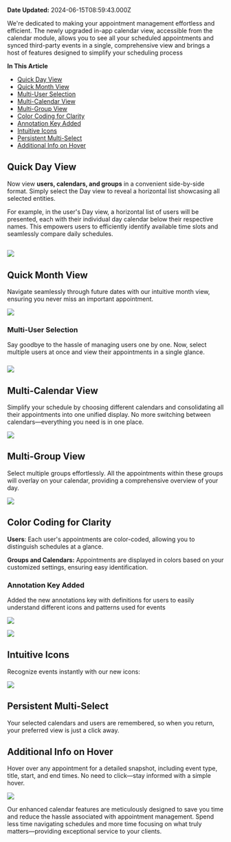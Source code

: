 **Date Updated:** 2024-06-15T08:59:43.000Z

We're dedicated to making your appointment management effortless and efficient. The newly upgraded in-app calendar view, accessible from the calendar module, allows you to see all your scheduled appointments and synced third-party events in a single, comprehensive view and brings a host of features designed to simplify your scheduling process

  
**In This Article**

* [Quick Day View](#Quick-Day-View)
* [Quick Month View](#Quick-Month-View)[](#Multi-User-Selection)
* [Multi-User Selection](#Multi-User-Selection)
* [Multi-Calendar View](#Multi-Calendar-View)
* [Multi-Group View](#Multi-Group-View)
* [Color Coding for Clarity](#Color-Coding-for-Clarity)[](#Annotation-Key-Added)
* [Annotation Key Added](#Annotation-Key-Added)
* [Intuitive Icons](#Intuitive-Icons)
* [Persistent Multi-Select](#Persistent-Multi-Select)
* [Additional Info on Hover](#Additional-Info-on-Hover)

## Quick Day View

Now view **users, calendars, and groups** in a convenient side-by-side format. Simply select the Day view to reveal a horizontal list showcasing all selected entities. 

  
For example, in the user's Day view, a horizontal list of users will be presented, each with their individual day calendar below their respective names. This empowers users to efficiently identify available time slots and seamlessly compare daily schedules.

  
## ![](https://s3.amazonaws.com/cdn.freshdesk.com/data/helpdesk/attachments/production/155013883993/original/vhp60EwB8MGqkYmJuaGp8yeuASzceQOnZw.png?1701239419)
  
  
## Quick Month View

Navigate seamlessly through future dates with our intuitive month view, ensuring you never miss an important appointment.

  
![](https://s3.amazonaws.com/cdn.freshdesk.com/data/helpdesk/attachments/production/155012369251/original/fZhhBroBy_wKaGkOTPj9VAh-C1Hwx66kmQ.png?1699547138)

  
### **Multi-User Selection**

Say goodbye to the hassle of managing users one by one. Now, select multiple users at once and view their appointments in a single glance.

  
### ![](https://s3.amazonaws.com/cdn.freshdesk.com/data/helpdesk/attachments/production/155012369372/original/vcb87TzAGE3KsPz4UWg9HuGHaN-LEU2rAQ.png?1699547229)

## **Multi-Calendar View**

Simplify your schedule by choosing different calendars and consolidating all their appointments into one unified display. No more switching between calendars—everything you need is in one place.

  
![](https://s3.amazonaws.com/cdn.freshdesk.com/data/helpdesk/attachments/production/155012369472/original/HcWu0vOituvDaH35ataDRxkZm6ZhduA5lg.png?1699547277)

  
## **Multi-Group View**

Select multiple groups effortlessly. All the appointments within these groups will overlay on your calendar, providing a comprehensive overview of your day.

  
![](https://s3.amazonaws.com/cdn.freshdesk.com/data/helpdesk/attachments/production/155012369528/original/XlvlSb_KCu0Fs-M_jKpKWeFART6jcWFcTQ.png?1699547315)
  
  
## **Color Coding for Clarity**

**Users**: Each user's appointments are color-coded, allowing you to distinguish schedules at a glance.

  
**Groups and Calendars:** Appointments are displayed in colors based on your customized settings, ensuring easy identification.
  
  
### **Annotation Key Added**

Added the new annotations key with definitions for users to easily understand different icons and patterns used for events

  
![](https://s3.amazonaws.com/cdn.freshdesk.com/data/helpdesk/attachments/production/155012369710/original/RW1NYsxI0fKLeuLxNGWPGQDS_ZXFGUWk2w.png?1699547443)

  
![](https://s3.amazonaws.com/cdn.freshdesk.com/data/helpdesk/attachments/production/155012369724/original/FeQktYroSU7P1kH_pHBnEaMK4WjWC_VA5Q.png?1699547472)  

  
## **Intuitive Icons**

Recognize events instantly with our new icons:

![](https://s3.amazonaws.com/cdn.freshdesk.com/data/helpdesk/attachments/production/155010265971/original/ttRnO-6k_NPuv1UUeNJiGxHGqNtrv5rk7A.png?1697525883)

## **Persistent Multi-Select**

Your selected calendars and users are remembered, so when you return, your preferred view is just a click away.

  
## **Additional Info on Hover**

Hover over any appointment for a detailed snapshot, including event type, title, start, and end times. No need to click—stay informed with a simple hover.

  
![](https://s3.amazonaws.com/cdn.freshdesk.com/data/helpdesk/attachments/production/155010273763/original/OLOPMJjhYfydQdrlwLQgBDVhvpGZzcSp_w.png?1697530272)

  
Our enhanced calendar features are meticulously designed to save you time and reduce the hassle associated with appointment management. Spend less time navigating schedules and more time focusing on what truly matters—providing exceptional service to your clients.
  
  
#   